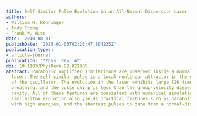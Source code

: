 ```yaml
---
title: Self-Similar Pulse Evolution in an All-Normal-Dispersion Laser
authors:
- William H. Renninger
- Andy Chong
- Frank W. Wise
date: '2010-08-01'
publishDate: '2025-01-03T02:26:47.804235Z'
publication_types:
- article-journal
publication: '*Phys. Rev. A*'
doi: 10.1103/PhysRevA.82.021805
abstract: Parabolic amplifier similaritons are observed inside a normal-dispersion
  laser. The self-similar pulse is a local nonlinear attractor in the gain segment
  of the oscillator. The evolution in the laser exhibits large (20 times) spectral
  breathing, and the pulse chirp is less than the group-velocity dispersion of the
  cavity. All of these features are consistent with numerical simulations. The amplifier
  similariton evolution also yields practical features such as parabolic output pulses
  with high energies, and the shortest pulses to date from a normal-dispersion laser.
---
```

